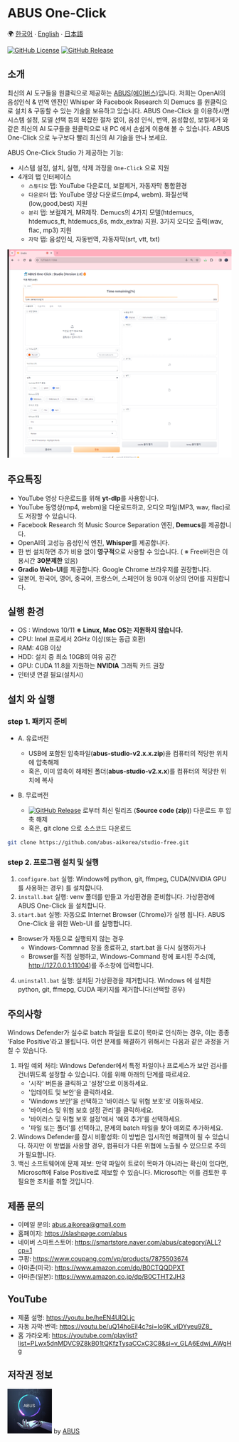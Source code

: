# ABUS One-Click

🌍 [한국어](README.kor.md) ∙ [English](README.eng.md) ∙ [日本語](README.jpn.md)

[![GitHub License](https://img.shields.io/github/license/abus-aikorea/studio-free)](LICENSE)
[![GitHub Release](https://img.shields.io/github/v/release/abus-aikorea/studio-free)](https://github.com/abus-aikorea/studio-free/releases)


## 소개
최신의 AI 도구들을 원클릭으로 제공하는 [ABUS(에이버스)](https://slashpage.com/abus)입니다.
저희는 OpenAI의 음성인식 & 번역 엔진인 Whisper 와 Facebook Research 의 Demucs 를 원클릭으로 설치 & 구동할 수 있는 기술을 보유하고 있습니다. 
ABUS One-Click 을 이용하시면 시스템 설정, 모델 선택 등의 복잡한 절차 없이, 음성 인식, 번역, 음성합성, 보컬제거 와 같은 최신의 AI 도구들을 원클릭으로 내 PC 에서 손쉽게 이용해 볼 수 있습니다. ABUS One-Click 으로 누구보다 빨리 최신의 AI 기술을 만나 보세요. 

ABUS One-Click Studio 가 제공하는 기능:
* 시스템 설정, 설치, 실행, 삭제 과정을 `One-Click` 으로 지원
* 4개의 탭 인터페이스
  * `스튜디오` 탭: YouTube 다운로더, 보컬제거, 자동자막 통합환경
  * `다운로더` 탭: YouTube 영상 다운로드(mp4, webm). 화질선택(low,good,best) 지원
  * `분리` 탭: 보컬제거, MR제작. Demucs의 4가지 모델(htdemucs, htdemucs_ft, htdemucs_6s, mdx_extra) 지원. 3가지 오디오 출력(wav, flac, mp3) 지원
  * `자막` 탭: 음성인식, 자동번역, 자동자막(srt, vtt, txt)


![ABUS One-Click: Studio 실행 화면](docs/images/main_page.kor.png)


## 주요특징
* YouTube 영상 다운로드를 위해 **yt-dlp**를 사용합니다. 
* YouTube 동영상(mp4, webm)을 다운로드하고, 오디오 파일(MP3, wav, flac)로도 저장할 수 있습니다.
* Facebook Research 의 Music Source Separation 엔진, **Demucs**를 제공합니다.
* OpenAI의 고성능 음성인식 엔진, **Whisper**를 제공합니다.
* 한 번 설치하면 추가 비용 없이 **영구적**으로 사용할 수 있습니다. ( ※ Free버전은 이용시간 **30분제한** 있음)
* **Gradio Web-UI**를 제공합니다. Google Chrome 브라우저를 권장합니다.
* 일본어, 한국어, 영어, 중국어, 프랑스어, 스페인어 등 90개 이상의 언어를 지원합니다.


## 실행 환경
* OS : Windows 10/11 **※ Linux, Mac OS는 지원하지 않습니다.**
* CPU: Intel 프로세서 2GHz 이상(또는 동급 호환)
* RAM: 4GB 이상
* HDD: 설치 중 최소 10GB의 여유 공간
* GPU: CUDA 11.8을 지원하는 **NVIDIA** 그래픽 카드 권장
* 인터넷 연결 필요(설치시)


## 설치 와 실행

### step 1. 패키지 준비
* A. 유료버전
    + USB에 포함된 압축파일(**abus-studio-v2.x.x.zip**)을 컴퓨터의 적당한 위치에 압축해제
    + 혹은, 이미 압축이 해제된 폴더(**abus-studio-v2.x.x**)를 컴퓨터의 적당한 위치에 복사

* B. 무료버전
  + [![GitHub Release](https://img.shields.io/github/v/release/abus-aikorea/studio-free)](https://github.com/abus-aikorea/studio-free/releases) 로부터 최신 릴리즈 (**Source code (zip)**) 다운로드 후 압축 해제 
  + 혹은, git clone 으로 소스코드 다운로드
    
```bash
git clone https://github.com/abus-aikorea/studio-free.git
```

### step 2. 프로그램 설치 및 실행
1. `configure.bat` 실행: Windows에 python, git, ffmpeg, CUDA(NVIDIA GPU를 사용하는 경우) 를 설치합니다.
2. `install.bat` 실행: venv 폴더를 만들고 가상환경을 준비합니다. 가상환경에 ABUS One-Click 을 설치합니다.
3. `start.bat` 실행: 자동으로 Internet Browser (Chrome)가 실행 됩니다. ABUS One-Click 을 위한 Web-UI 를 실행합니다. 
  * Browser가 자동으로 실행되지 않는 경우
    * Windows-Commnad 창을 종료하고, start.bat 을 다시 실행하거나
    * Browser를 직접 실행하고, Windows-Command 창에 표시된 주소(예, http://127.0.0.1:11004)를 주소창에 입력합니다.
4. `uninstall.bat` 실행: 설치된 가상환경을 제거합니다. Windows 에 설치한 python, git, ffmepg, CUDA 패키지를 제거합니다(선택할 경우)

## 주의사항
Windows Defender가 실수로 batch 파일을 트로이 목마로 인식하는 경우, 이는 종종 'False Positive'라고 불립니다. 이런 문제를 해결하기 위해서는 다음과 같은 과정을 거칠 수 있습니다.

1. 파일 예외 처리: Windows Defender에서 특정 파일이나 프로세스가 보안 검사를 건너뛰도록 설정할 수 있습니다. 이를 위해 아래의 단계를 따르세요.
   * '시작' 버튼을 클릭하고 '설정'으로 이동하세요.
   * '업데이트 및 보안'을 클릭하세요.
   * 'Windows 보안'을 선택하고 '바이러스 및 위협 보호'로 이동하세요.
   * '바이러스 및 위협 보호 설정 관리'를 클릭하세요.
   * '바이러스 및 위협 보호 설정'에서 '예외 추가'를 선택하세요.
   * '파일 또는 폴더'를 선택하고, 문제의 batch 파일을 찾아 예외로 추가하세요.
2. Windows Defender를 잠시 비활성화: 이 방법은 임시적인 해결책이 될 수 있습니다. 하지만 이 방법을 사용할 경우, 컴퓨터가 다른 위협에 노출될 수 있으므로 주의가 필요합니다.
3. 백신 소프트웨어에 문제 제보: 만약 파일이 트로이 목마가 아니라는 확신이 있다면, Microsoft에 False Positive로 제보할 수 있습니다. Microsoft는 이를 검토한 후 필요한 조치를 취할 것입니다.


## 제품 문의
* 이메일 문의: <abus.aikorea@gmail.com>
* 홈페이지: <https://slashpage.com/abus>
* 네이버 스마트스토어: <https://smartstore.naver.com/abus/category/ALL?cp=1>
* 쿠팡: <https://www.coupang.com/vp/products/7875503674>
* 아마존(미국): <https://www.amazon.com/dp/B0CTQQDPXT>
* 아마존(일본): <https://www.amazon.co.jp/dp/B0CTHT2JH3>


## YouTube
* 제품 설명: <https://youtu.be/heEN4UIQLjc>
* 자동 자막∙번역: <https://youtu.be/uQ14hoEiI4c?si=Io9K_vIDYyeu9Z8_>
* 홈 가라오케: <https://youtube.com/playlist?list=PLwx5dnMDVC9Z8kB01tQKfzTysaCCxC3C8&si=v_GLA6Edwj_AWgHg>
  


## 저작권 정보
<img src="docs/images/ABUS-logo.jpg" width="100" height="100"> by [ABUS](https://slashpage.com/abus)